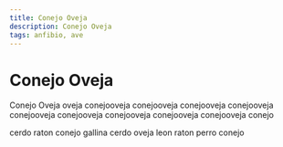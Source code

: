 ```yaml
---
title: Conejo Oveja
description: Conejo Oveja
tags: anfibio, ave
---
```


# Conejo Oveja

Conejo Oveja oveja conejooveja conejooveja conejooveja conejooveja conejooveja conejooveja conejooveja conejooveja conejooveja conejo

cerdo raton conejo gallina cerdo oveja leon raton perro conejo